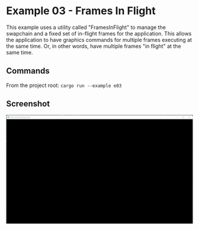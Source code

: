 # Example 03 - Frames In Flight

This example uses a utility called "FramesInFlight" to manage the swapchain and
a fixed set of in-flight frames for the application. This allows the application
to have graphics commands for multiple frames executing at the same time. Or,
in other words, have multiple frames "in flight" at the same time.

## Commands

From the project root: `cargo run --example e03`

## Screenshot

![./Screenshot.jpg](./Screenshot.jpg)
